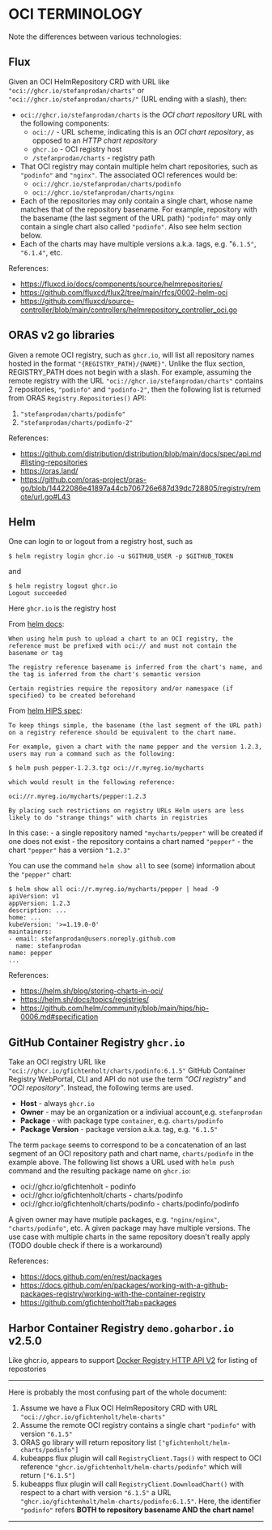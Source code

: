 # OCI TERMINOLOGY

Note the differences between various technologies:

## Flux

Given an OCI HelmRepository CRD with URL like `"oci://ghcr.io/stefanprodan/charts"` or `"oci://ghcr.io/stefanprodan/charts/"` (URL ending with a slash), then:
- `oci://ghcr.io/stefanprodan/charts` is the *OCI chart repository* URL with the following components:
  - `oci://` - URL scheme, indicating this is an *OCI chart repository*, as opposed to an *HTTP chart repository*
  - `ghcr.io` - OCI registry host
  - `/stefanprodan/charts` - registry path
- That OCI registry may contain multiple helm chart repositories, such as `"podinfo"` and `"nginx"`. The associated OCI references would be: 
  - `oci://ghcr.io/stefanprodan/charts/podinfo`
  - `oci://ghcr.io/stefanprodan/charts/nginx`
- Each of the repositories may only contain a single chart, whose name matches that of the repository basename. For example, repository with the basename (the last segment of the URL path) `"podinfo"` may only contain a single chart also called `"podinfo"`. Also see helm section below.
- Each of the charts may have multiple versions a.k.a. tags, e.g. "`6.1.5"`, `"6.1.4"`, etc.

References:
  - https://fluxcd.io/docs/components/source/helmrepositories/
  - https://github.com/fluxcd/flux2/tree/main/rfcs/0002-helm-oci
  - https://github.com/fluxcd/source-controller/blob/main/controllers/helmrepository_controller_oci.go

## ORAS v2 go libraries
Given a remote OCI registry, such as `ghcr.io`, will list all repository names hosted in the format `"{REGISTRY_PATH}/{NAME}"`. Unlike the flux section, REGISTRY_PATH does not begin with a slash. For example, assuming the remote registry with the URL `"oci://ghcr.io/stefanprodan/charts"` contains 2 repositories, `"podinfo"` and `"podinfo-2"`, then the following list is returned from ORAS `Registry.Repositories()` API:
  1. `"stefanprodan/charts/podinfo"`
  2. `"stefanprodan/charts/podinfo-2"`

References: 
  - https://github.com/distribution/distribution/blob/main/docs/spec/api.md#listing-repositories
  - https://oras.land/ 
  - https://github.com/oras-project/oras-go/blob/14422086e41897a44cb706726e687d39dc728805/registry/remote/url.go#L43

## Helm

One can login to or logout from a registry host, such as
```
$ helm registry login ghcr.io -u $GITHUB_USER -p $GITHUB_TOKEN
```
and 
```
$ helm registry logout ghcr.io
Logout succeeded
```
Here `ghcr.io` is the registry host

From [helm docs](https://helm.sh/docs/topics/registries/):
```
When using helm push to upload a chart to an OCI registry, the reference must be prefixed with oci:// and must not contain the basename or tag

The registry reference basename is inferred from the chart's name, and the tag is inferred from the chart's semantic version

Certain registries require the repository and/or namespace (if specified) to be created beforehand
```
From [helm HIPS spec](https://github.com/helm/community/blob/main/hips/hip-0006.md#4-chart-names--oci-reference-basenames):
```
To keep things simple, the basename (the last segment of the URL path) on a registry reference should be equivalent to the chart name.

For example, given a chart with the name pepper and the version 1.2.3, users may run a command such as the following:

$ helm push pepper-1.2.3.tgz oci://r.myreg.io/mycharts

which would result in the following reference:

oci://r.myreg.io/mycharts/pepper:1.2.3

By placing such restrictions on registry URLs Helm users are less likely to do "strange things" with charts in registries
```

In this case:
    - a single repository named `"mycharts/pepper"` will be created if one does not exist
    - the repository contains a chart named `"pepper"`
    - the chart `"pepper"` has a version `"1.2.3"`   

You can use the command ```helm show all``` to see (some) information about the `"pepper"` chart:
```
$ helm show all oci://r.myreg.io/mycharts/pepper | head -9 
apiVersion: v1
appVersion: 1.2.3
description: ...
home: ...
kubeVersion: '>=1.19.0-0'
maintainers:
- email: stefanprodan@users.noreply.github.com
  name: stefanprodan
name: pepper
...
```

References:
  - https://helm.sh/blog/storing-charts-in-oci/
  - https://helm.sh/docs/topics/registries/
  - https://github.com/helm/community/blob/main/hips/hip-0006.md#specification

## GitHub Container Registry `ghcr.io`
Take an OCI registry URL like `"oci://ghcr.io/gfichtenholt/charts/podinfo:6.1.5"`
GitHub Container Registry WebPortal, CLI and API do not use the term *"OCI registry"* and *"OCI repository"*. Instead, the following terms are used.
  - **Host** - always `ghcr.io`
  - **Owner** - may be an organization or a indiviual account,e.g. `stefanprodan`
  - **Package** - with package type `container`, e.g. `charts/podinfo`
  - **Package Version** - package version a.k.a. tag, e.g. `"6.1.5"`

The term `package` seems to correspond to be a concatenation of an last segment of an OCI repository path and chart name, `charts/podinfo` in the example above. The following list shows a URL used with `helm push` command and the resulting package name on `ghcr.io`:
  - oci://ghcr.io/gfichtenholt - podinfo
  - oci://ghcr.io/gfichtenholt/charts - charts/podinfo
  - oci://ghcr.io/gfichtenholt/charts/podinfo - charts/podinfo/podinfo

A given owner may have mutiple packages, e.g. `"nginx/nginx"`, `"charts/podinfo"`, etc. A given package may have multiple versions. The use case with multiple charts in the same repository doesn't really apply (TODO double check if there is a workaround)

References:
  - https://docs.github.com/en/rest/packages
  - https://docs.github.com/en/packages/working-with-a-github-packages-registry/working-with-the-container-registry
  - https://github.com/gfichtenholt?tab=packages


## Harbor Container Registry `demo.goharbor.io` v2.5.0
Like ghcr.io, appears to support 
[Docker Registry HTTP API V2](https://github.com/distribution/distribution/blob/main/docs/spec/api.md#listing-repositories) for listing of repostories

---
Here is probably the most confusing part of the whole document:
  1. Assume we have a Flux OCI HelmRepository CRD with URL `"oci://ghcr.io/gfichtenholt/helm-charts"` 
  2. Assume the remote OCI registry contains a single chart `"podinfo"` with version `"6.1.5"`
  3. ORAS go library will return repository list `["gfichtenholt/helm-charts/podinfo"]`
  4. kubeapps flux plugin will call `RegistryClient.Tags()` with respect to OCI reference `"ghcr.io/gfichtenholt/helm-charts/podinfo"` which will return `["6.1.5"]`
  5. kubeapps flux plugin will call `RegistryClient.DownloadChart()` with respect to a chart with version `"6.1.5"` a URL `"ghcr.io/gfichtenholt/helm-charts/podinfo:6.1.5"`. Here, the identifier `"podinfo"` refers **BOTH to repository basename AND the chart name!**
---
